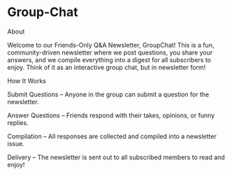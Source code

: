 # Group-Chat

About

Welcome to our Friends-Only Q&A Newsletter, GroupChat! This is a fun, community-driven newsletter where we post questions, you share your answers, and we compile everything into a digest for all subscribers to enjoy. Think of it as an interactive group chat, but in newsletter form!

How It Works

Submit Questions – Anyone in the group can submit a question for the newsletter.

Answer Questions – Friends respond with their takes, opinions, or funny replies.

Compilation – All responses are collected and compiled into a newsletter issue.

Delivery – The newsletter is sent out to all subscribed members to read and enjoy!
